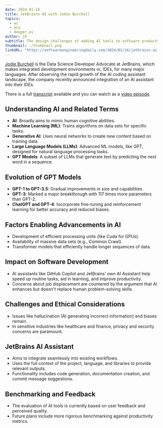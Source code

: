 ```yaml
---
date: 2024-01-16
title: JetBrains AI with Jodie Burchell
topics:
  - ai
  - aia
  - deeper-ai
author: jb
subtitle: The design challenges of adding AI tools to software products, and the team’s particular interest in auto-generating code documentation.
thumbnail: ./thumbnail.png
linkURL: "https://softwareengineeringdaily.com/2024/01/16/jetbrains-ai-with-jodie-burchell/"
---
```


[Jodie Burchell](https://twitter.com/t_redactyl) is the Data Science Developer Advocate at JetBrains, which makes integrated development environments or, IDEs, for many major languages. After observing the rapid growth of the AI coding assistant landscape, the company recently announced integration of an AI assistant into their IDEs.

There is a full [transcript](https://youtu.be/tUwCvHMwx7Y?feature=shared) available and you can watch as a [video episode](https://youtu.be/tUwCvHMwx7Y?feature=shared).

## Understanding AI and Related Terms

- **AI**: Broadly aims to mimic human cognitive abilities.
- **Machine Learning (ML)**: Trains algorithms on data sets for specific tasks.
- **Generative AI**: Uses neural networks to create new content based on training data.
- **Large Language Models (LLMs)**: Advanced ML models, like GPT, designed for natural language processing tasks.
- **GPT Models**: A subset of LLMs that generate text by predicting the next word in a sequence.

## Evolution of GPT Models

- **GPT-1 to GPT-3.5**: Gradual improvements in size and capabilities.
- **GPT-3**: Marked a major breakthrough with 117 times more parameters than GPT-2.
- **ChatGPT and GPT-4**: Incorporate fine-tuning and reinforcement learning for better accuracy and reduced biases.

## Factors Enabling Advancements in AI

- Development of efficient processing units (like Cuda for GPUs).
- Availability of massive data sets (e.g., Common Crawl).
- Transformer models that efficiently handle longer sequences of data.

## Impact on Software Development

- AI assistants like GitHub Copilot and JetBrains' own AI Assistant help speed up routine tasks, aid in learning, and improve productivity.
- Concerns about job displacement are countered by the argument that AI enhances but doesn't replace human problem-solving skills.

## Challenges and Ethical Considerations

- Issues like hallucination (AI generating incorrect information) and biases remain.
- In sensitive industries like healthcare and finance, privacy and security concerns are paramount.

## JetBrains AI Assistant

- Aims to integrate seamlessly into existing workflows.
- Uses the full context of the project, language, and libraries to provide relevant outputs.
- Functionality includes code generation, documentation creation, and commit message suggestions.

## Benchmarking and Feedback

- The evaluation of AI tools is currently based on user feedback and perceived quality.
- Future plans include more rigorous benchmarking against productivity metrics.
